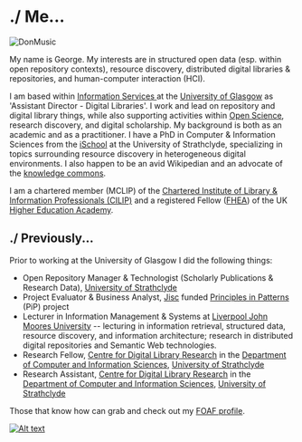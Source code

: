 # ./ Me...

![DonMusic](https://geo-mac.github.io/images/depiction.webp)

My name is George.  My interests are in structured open data (esp. within open repository contexts), resource discovery, distributed digital libraries & repositories, and human-computer interaction (HCI).

I am based within [Information Services ](https://www.gla.ac.uk/myglasgow/informationservices/) at the [University of Glasgow](https://www.gla.ac.uk/) as 'Assistant Director - Digital Libraries'. I work and lead on repository and digital library things, while also supporting activities within [Open Science](https://en.wikipedia.org/wiki/Open_science), research discovery, and digital scholarship. My background is both as an academic and as a practitioner. I have a PhD in Computer & Information Sciences from the [iSchool](https://www.strath.ac.uk/research/subjects/computerinformationscience/strathclydeischoolresearchgroup/) at the University of Strathclyde, specializing in topics surrounding resource discovery in heterogeneous digital environments. I also happen to be an avid Wikipedian and an advocate of the [knowledge commons](https://en.wikipedia.org/w/index.php?title=Knowledge_commons&oldid=1126170265).

I am a chartered member (MCLIP) of the [Chartered Institute of Library & Information Professionals (CILIP)](http://www.cilip.org.uk/) and a registered Fellow ([FHEA](http://www.heacademy.ac.uk/fellow/applying-to-become-a-fellow)) of the UK [Higher Education Academy](http://www.heacademy.ac.uk/).  

## ./ Previously...

Prior to working at the University of Glasgow I did the following things:

- Open Repository Manager & Technologist (Scholarly Publications & Research Data), [University of Strathclyde](https://www.strath.ac.uk)
- Project Evaluator & Business Analyst, [Jisc](https://www.jisc.ac.uk/) funded [Principles in Patterns](http://www.principlesinpatterns.ac.uk/) (PiP) project
- Lecturer in Information Management & Systems at [Liverpool John Moores University](https://www.ljmu.ac.uk/) -- lecturing in information retrieval, structured data, resource discovery, and information architecture; research in distributed digital repositories and Semantic Web technologies. 
- Research Fellow,  [Centre for Digital Library Research](https://en.wikipedia.org/wiki/University_of_Strathclyde_Faculty_of_Science#Former_Departments_and_Research_Units) in the [Department of Computer and Information Sciences](http://www.strath.ac.uk/cis/), [University of Strathclyde](http://www.strath.ac.uk/)
- Research Assistant,  [Centre for Digital Library Research](https://en.wikipedia.org/wiki/University_of_Strathclyde_Faculty_of_Science#Former_Departments_and_Research_Units) in the [Department of Computer and Information Sciences](http://www.strath.ac.uk/cis/), [University of Strathclyde](http://www.strath.ac.uk/)

Those that know how can grab and check out my [FOAF profile](/george.ttl).

[![Alt text](https://geo-mac.github.io/images/foaf8015.gif)](https://geo-mac.github.io/george.ttl)
